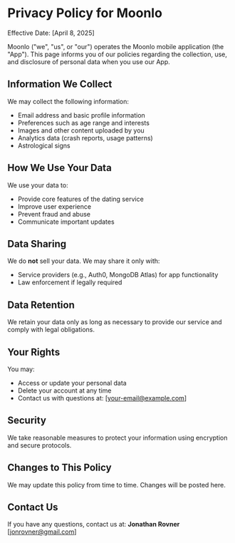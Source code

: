 # Privacy Policy for Moonlo

Effective Date: [April 8, 2025]

Moonlo ("we", "us", or "our") operates the Moonlo mobile application (the "App"). This page informs you of our policies regarding the collection, use, and disclosure of personal data when you use our App.

## Information We Collect
We may collect the following information:
- Email address and basic profile information
- Preferences such as age range and interests
- Images and other content uploaded by you
- Analytics data (crash reports, usage patterns)
- Astrological signs
  

## How We Use Your Data
We use your data to:
- Provide core features of the dating service
- Improve user experience
- Prevent fraud and abuse
- Communicate important updates

## Data Sharing
We do **not** sell your data. We may share it only with:
- Service providers (e.g., Auth0, MongoDB Atlas) for app functionality
- Law enforcement if legally required

## Data Retention
We retain your data only as long as necessary to provide our service and comply with legal obligations.

## Your Rights
You may:
- Access or update your personal data
- Delete your account at any time
- Contact us with questions at: [your-email@example.com]

## Security
We take reasonable measures to protect your information using encryption and secure protocols.

## Changes to This Policy
We may update this policy from time to time. Changes will be posted here.

## Contact Us
If you have any questions, contact us at:
**Jonathan Rovner**  
[jonrovner@gmail.com]
